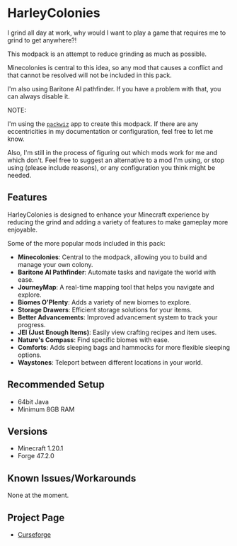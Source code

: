 # HarleyColonies

I grind all day at work, why would I want to play a game that requires me to
grind to get anywhere?!

This modpack is an attempt to reduce grinding as much as possible.

Minecolonies is central to this idea, so any mod that causes a conflict and
that cannot be resolved will not be included in this pack.

I'm also using Baritone AI pathfinder. If you have a problem with that, you
can always disable it.

NOTE:

I'm using the [`packwiz`](https://packwiz.infra.link) app to create this
modpack. If there are any eccentricities in my documentation or configuration,
feel free to let me know.

Also, I'm still in the process of figuring out which mods work for me and
which don't. Feel free to suggest an alternative to a mod I'm using, or stop
using (please include reasons), or any configuration you think might be
needed.

## Features

HarleyColonies is designed to enhance your Minecraft experience by reducing
the grind and adding a variety of features to make gameplay more enjoyable.

Some of the more popular mods included in this pack:

- **Minecolonies**: Central to the modpack, allowing you to build and manage your own colony.
- **Baritone AI Pathfinder**: Automate tasks and navigate the world with ease.
- **JourneyMap**: A real-time mapping tool that helps you navigate and explore.
- **Biomes O'Plenty**: Adds a variety of new biomes to explore.
- **Storage Drawers**: Efficient storage solutions for your items.
- **Better Advancements**: Improved advancement system to track your progress.
- **JEI (Just Enough Items)**: Easily view crafting recipes and item uses.
- **Nature's Compass**: Find specific biomes with ease.
- **Comforts**: Adds sleeping bags and hammocks for more flexible sleeping options.
- **Waystones**: Teleport between different locations in your world.

## Recommended Setup

* 64bit Java
* Minimum 8GB RAM

## Versions

* Minecraft 1.20.1
* Forge 47.2.0

## Known Issues/Workarounds

None at the moment.

## Project Page

- [Curseforge](https://legacy.curseforge.com/minecraft/modpacks/harleycolonies)
